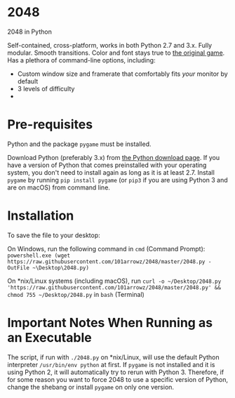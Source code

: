 # 2048
2048 in Python

Self-contained, cross-platform, works in both Python 2.7 and 3.x. Fully modular. Smooth transitions. Color and font stays true to [the original game](https://github.com/gabrielecirulli/2048). Has a plethora of command-line options, including:
* Custom window size and framerate that comfortably fits _your_ monitor by default
* 3 levels of difficulty
* 

# Pre-requisites
Python and the package `pygame` must be installed.

Download Python (preferably 3.x) from [the Python download page](https://www.python.org/downloads/). If you have a version of Python that comes preinstalled with your operating system, you don't need to install again as long as it is at least 2.7. Install `pygame` by running `pip install pygame` (or `pip3` if you are using Python 3 and are on macOS) from command line.

# Installation
To save the file to your desktop:

On Windows, run the following command in `cmd` (Command Prompt): `powershell.exe (wget https://raw.githubusercontent.com/101arrowz/2048/master/2048.py -OutFile ~\Desktop\2048.py)`

On \*nix/Linux systems (including macOS), run `curl -o ~/Desktop/2048.py 'https://raw.githubusercontent.com/101arrowz/2048/master/2048.py' && chmod 755 ~/Desktop/2048.py` in `bash` (Terminal)

# Important Notes When Running as an Executable
The script, if run with `./2048.py` on \*nix/Linux, will use the default Python interpreter `/usr/bin/env python` at first. If `pygame` is not installed and it is using Python 2, it will automatically try to rerun with Python 3. Therefore, if for some reason you want to force 2048 to use a specific version of Python, change the shebang or install `pygame` on only one version.
